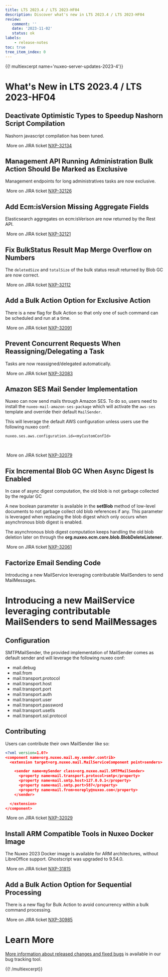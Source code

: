 ```yaml
---
title: LTS 2023.4 / LTS 2023-HF04
description: Discover what's new in LTS 2023.4 / LTS 2023-HF04
review:
   comment: ''
   date: '2023-11-02'
   status: ok
labels:
    - release-notes
toc: true
tree_item_index: 0
---
```


{{! multiexcerpt name='nuxeo-server-updates-2023-4'}}
# What's New in LTS 2023.4 / LTS 2023-HF04

## Deactivate Optimistic Types to Speedup Nashorn Script Compilation


Nashorn javascript compilation has been tuned.

<i class="fa fa-long-arrow-right" aria-hidden="true"></i>&nbsp;More on JIRA ticket [NXP-32134](https://jira.nuxeo.com/browse/NXP-32134)

## Management API Running Administration Bulk Action Should Be Marked as Exclusive


Management endpoints for long administratives tasks are now exclusive.

<i class="fa fa-long-arrow-right" aria-hidden="true"></i>&nbsp;More on JIRA ticket [NXP-32126](https://jira.nuxeo.com/browse/NXP-32126)

## Add Ecm:isVersion Missing Aggregate Fields


Elasticsearch aggregates on ecm:isVerison are now returned by the Rest API.

<i class="fa fa-long-arrow-right" aria-hidden="true"></i>&nbsp;More on JIRA ticket [NXP-32121](https://jira.nuxeo.com/browse/NXP-32121)

## Fix BulkStatus Result Map Merge Overflow on Numbers


The `deletedSize` and `totalSize` of the bulk status result returned by Blob GC are now correct.

<i class="fa fa-long-arrow-right" aria-hidden="true"></i>&nbsp;More on JIRA ticket [NXP-32112](https://jira.nuxeo.com/browse/NXP-32112)

## Add a Bulk Action Option for Exclusive Action


There is a new flag for Bulk Action so that only one of such command can be scheduled and run at a time.

<i class="fa fa-long-arrow-right" aria-hidden="true"></i>&nbsp;More on JIRA ticket [NXP-32091](https://jira.nuxeo.com/browse/NXP-32091)

## Prevent Concurrent Requests When Reassigning/Delegating a Task


Tasks are now reassigned/delegated automatically.

<i class="fa fa-long-arrow-right" aria-hidden="true"></i>&nbsp;More on JIRA ticket [NXP-32083](https://jira.nuxeo.com/browse/NXP-32083)

## Amazon SES Mail Sender Implementation


Nuxeo can now send mails through Amazon SES.
To do so, users need to install the `nuxeo-mail-amazon-ses-package` which will activate the `aws-ses` template and override their default `MailSender`.

This will leverage the default AWS configuration unless users use the following nuxeo conf:
```
nuxeo.ses.aws.configuration.id=<myCustomConfId>
```
 

<i class="fa fa-long-arrow-right" aria-hidden="true"></i>&nbsp;More on JIRA ticket [NXP-32079](https://jira.nuxeo.com/browse/NXP-32079)

## Fix Incremental Blob GC When Async Digest Is Enabled


In case of async digest computation, the old blob is not garbage collected by the regular GC

A new boolean parameter is available in the **setBlob** method of low-level documents to not garbage collect old blob references if any. This parameter is leveraged when replacing the blob digest which only occurs when asynchronous blob digest is enabled.

The asynchronous blob digest computation keeps handling the old blob deletion later on through the **org.nuxeo.ecm.core.blob.BlobDeleteListener**.

<i class="fa fa-long-arrow-right" aria-hidden="true"></i>&nbsp;More on JIRA ticket [NXP-32061](https://jira.nuxeo.com/browse/NXP-32061)

## Factorize Email Sending Code


Introducing a new MailService leveraging contributable MailSenders to send MailMessages.

# Introducing a new MailService leveraging contributable MailSenders to send MailMessages
## Configuration

SMTPMailSender, the provided implementation of MailSender comes as default sender and will leverage the following nuxeo conf:
- mail.debug
- mail.from
- mail.transport.protocol
- mail.transport.host
- mail.transport.port
- mail.transport.auth
- mail.transport.user
- mail.transport.password
- mail.transport.usetls
- mail.transport.ssl.protocol

## Contributing

Users can contribute their own MailSender like so:
```xml
<?xml version=1.0?>
<component name=org.nuxeo.mail.my.sender.contrib>
  <extension target=org.nuxeo.mail.MailServiceComponent point=senders>

    <sender name=mySender class=org.nuxeo.mail.SMTPMailSender>
      <property name=mail.transport.protocol>smtp</property>
      <property name=mail.smtp.host>127.0.0.1</property>
      <property name=mail.smtp.port>587</property>
      <property name=mail.from>noreply@nuxeo.com</property>
    </sender>

  </extension>
</component>
```


<i class="fa fa-long-arrow-right" aria-hidden="true"></i>&nbsp;More on JIRA ticket [NXP-32029](https://jira.nuxeo.com/browse/NXP-32029)

## Install ARM Compatible Tools in Nuxeo Docker Image


The Nuxeo 2023 Docker image is available for ARM architectures, without LibreOffice support. Ghostscript was upgraded to 9.54.0.

<i class="fa fa-long-arrow-right" aria-hidden="true"></i>&nbsp;More on JIRA ticket [NXP-31815](https://jira.nuxeo.com/browse/NXP-31815)

## Add a Bulk Action Option for Sequential Processing


There is a new flag for Bulk Action to avoid concurrency within a bulk command processing.

<i class="fa fa-long-arrow-right" aria-hidden="true"></i>&nbsp;More on JIRA ticket [NXP-30985](https://jira.nuxeo.com/browse/NXP-30985)


# Learn More

[More information about released changes and fixed bugs](https://jira.nuxeo.com/secure/ReleaseNote.jspa?projectId=10011&version=22527) is available in our bug tracking tool.

{{! /multiexcerpt}}
